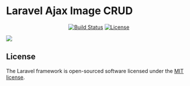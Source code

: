 
# Laravel Ajax Image CRUD

<p align="center">
<a href="https://travis-ci.org/laravel/framework"><img src="https://travis-ci.org/laravel/framework.svg" alt="Build Status"></a>
<a href="https://packagist.org/packages/laravel/framework"><img src="https://img.shields.io/packagist/l/laravel/framework" alt="License"></a>
</p>

![](https://ik.imagekit.io/zcqp7xutjxz/laravel_BPHpVnuqE.gif?updatedAt=1641379864793)


## License

The Laravel framework is open-sourced software licensed under the [MIT license](https://opensource.org/licenses/MIT).